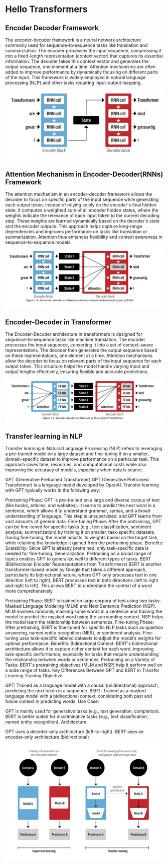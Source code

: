 # Hello Transformers

## Encoder Decoder Framework

The encoder-decoder framework is a neural network architecture commonly used for sequence-to-sequence tasks like translation and summarization. The encoder processes the input sequence, compressing it into a fixed-length representation (context vector) that captures its essential information. The decoder takes this context vector and generates the output sequence, one element at a time. Attention mechanisms are often added to improve performance by dynamically focusing on different parts of the input. This framework is widely employed in natural language processing (NLP) and other tasks requiring input-output mapping.

![Encoder-Decoder](images/Encoder-Decoder.png)

## Attention Mechanism in Encoder-Decoder(RNNs) Framework

The attention mechanism in an encoder-decoder framework allows the decoder to focus on specific parts of the input sequence while generating each output token. Instead of relying solely on the encoder's final hidden state, it computes a weighted sum of all encoder hidden states, where the weights indicate the relevance of each input token to the current decoding step. These weights are learned dynamically based on the decoder's state and the encoder outputs. This approach helps capture long-range dependencies and improves performance on tasks like translation or summarization. Attention thus enhances flexibility and context awareness in sequence-to-sequence models.

![Attention-mechanism](images/Attention-Mechanism.png)

## Encoder-Decoder in Transformer

The Encoder-Decoder architecture in transformers is designed for sequence-to-sequence tasks like machine translation. The encoder processes the input sequence, converting it into a set of context-aware representations. The decoder then generates the output sequence based on these representations, one element at a time. Attention mechanisms allow the decoder to focus on relevant parts of the input sequence for each output token. This structure helps the model handle varying input and output lengths effectively, ensuring flexible and accurate predictions.

![Transformer](images/Encoder-Decoder(Transformer).png)

## Transfer learning in NLP

Transfer learning in Natural Language Processing (NLP) refers to leveraging a pre-trained model on a large dataset and fine-tuning it on a smaller, domain-specific dataset to improve performance on a particular task. This approach saves time, resources, and computational costs while also improving the accuracy of models, especially when data is scarce.

GPT (Generative Pretrained Transformer)
GPT (Generative Pretrained Transformer) is a language model developed by OpenAI. Transfer learning with GPT typically works in the following way:

Pretraining Phase:
GPT is pre-trained on a large and diverse corpus of text (like books, articles, and websites). It learns to predict the next word in a sentence, which allows it to understand grammar, syntax, and a broad understanding of language. This step is unsupervised, and GPT learns from vast amounts of general data.
Fine-tuning Phase:
After the pretraining, GPT can be fine-tuned for specific tasks (e.g., text classification, sentiment analysis, summarization) by training it on smaller, task-specific datasets. During fine-tuning, the model adjusts its weights based on the target task, while retaining the knowledge it gained from the pretraining phase.
Benefits:
Scalability: Since GPT is already pretrained, only task-specific data is needed for fine-tuning.
Generalization: Pretraining on a broad range of topics enables GPT to generalize well to different types of tasks.
BERT (Bidirectional Encoder Representations from Transformers)
BERT is another transformer-based model by Google that takes a different approach, particularly its bidirectional nature, where GPT only processes text in one direction (left to right), BERT processes text in both directions (left to right and right to left). This allows BERT to understand the context of a word more comprehensively.

Pretraining Phase:
BERT is trained on large corpora of text using two tasks: Masked Language Modeling (MLM) and Next Sentence Prediction (NSP).
MLM involves randomly masking some words in a sentence and training the model to predict the masked word using the surrounding context.
NSP helps the model learn the relationship between sentences.
Fine-tuning Phase:
After pretraining, BERT is fine-tuned for specific NLP tasks such as question answering, named entity recognition (NER), or sentiment analysis. Fine-tuning uses task-specific labeled datasets to adjust the model’s weights for optimal performance.
Benefits:
Bidirectional Context: BERT's bidirectional architecture allows it to capture richer context for each word, improving task-specific performance, especially for tasks that require understanding the relationship between words or sentences.
Pretraining on a Variety of Tasks: BERT's pretraining objectives (MLM and NSP) help it perform well on a wide range of tasks.
Key Differences Between GPT and BERT in Transfer Learning
Training Objective:

GPT: Trained as a language model with a causal (unidirectional) approach, predicting the next token in a sequence.
BERT: Trained as a masked language model with a bidirectional context, considering both past and future context in predicting words.
Use Case:

GPT is mainly used for generative tasks (e.g., text generation, completion).
BERT is better suited for discriminative tasks (e.g., text classification, named entity recognition).
Architecture:

GPT uses a decoder-only architecture (left-to-right).
BERT uses an encoder-only architecture (bidirectional)

![transfer-learning](images/Transfer%20Learning.png)